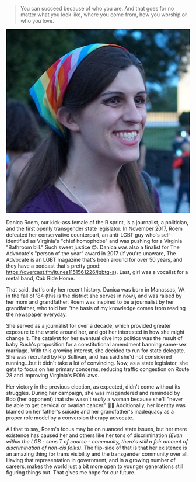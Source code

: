 > You can succeed because of who you are. And that goes for no matter what you look like, where you come from, how you worship or who you love.

![Danica Roem](./roem.jpg)

Danica Roem, our kick-ass female of the R sprint, is a journalist, a politician, and the first openly transgender state legislator. In November 2017, Roem defeated her conservative counterpart, an anti-LGBT guy who's self-identified as Virginia's "chief homophobe" and was pushing for a Virginia "Bathroom bill." Such sweet justice 😊. Danica was also a finalist for The Advocate's "person of the year" award in 2017 (if you're unaware, The Advocate is an LGBT magazine that's been around for over 50 years, and they have a podcast that's pretty good: https://overcast.fm/itunes1151561226/lgbtq-a). Last, girl was a vocalist for a metal band, Cab Ride Home.

That said, that's only her recent history. Danica was born in Manassas, VA in the fall of '84 (this is the district she serves in now), and was raised by her mom and grandfather. Roem was inspired to be a journalist by her grandfather, who told her "the basis of my knowledge comes from reading the newspaper everyday.

She served as a journalist for over a decade, which provided greater exposure to the world around her, and got her interested in how she might change it. The catalyst for her eventual dive into politics was the result of baby Bush's proposition for a constitutional amendment banning same-sex marriage. With this growing interest, she decided to run for state delegate. She was recruited by Rip Sullivan, and has said she'd not considered running...but it didn't take a lot of convincing. Now, as a state legislator, she gets to focus on her primary concerns, reducing traffic congestion on Route 28 and improving Virginia's FOIA laws.

Her victory in the previous election, as expected, didn't come without its struggles. During her campaign, she was misgendered and reminded by Bob (her opponent) that she wasn't _really_ a woman because she'll "never be able to get cervical or ovarian cancer." 🤦‍♀️ Additionally, her identity was blamed on her father's suicide and her grandfather's inadequacy as a proper role model by a conversion therapy advocate.

All that to say, Roem's focus may be on nuanced state issues, but her mere existence has caused her and others like her tons of discrimination _(Even within the LGB - sans T of course - community, there's still a fair amount of discrimination of non-cis folks)_. The flip-side of that is that her existence is an amazing thing for trans visibility and the transgender community over all. Having that representation in government, and in a growing number of careers, makes the world just a bit more open to younger generations still figuring things out. That gives me hope for our future.
